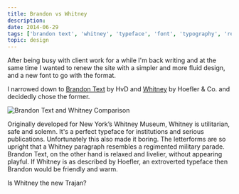 ```yaml
---
title: Brandon vs Whitney
description: 
date: 2014-06-29
tags: ['brandon text', 'whitney', 'typeface', 'font', 'typography', 'redesign']
topic: design
---
```


After being busy with client work for a while I'm back writing and at the same time I wanted to renew the site with a simpler and more fluid design, and a new font to go with the format.

I narrowed down to [Brandon Text](http://hvdfonts.com/#189-Brandon%20Text) by HvD and [Whitney](http://www.typography.com/fonts/whitney/overview/) by Hoefler & Co. and decidedly chose the former.

![Brandon Text and Whitney Comparison](https://farm3.staticflickr.com/2934/14535106382_3d1a665b77_o.png)

Originally developed for New York’s Whitney Museum, Whitney is utilitarian, safe and solemn. It's a perfect typeface for institutions and serious publications. Unfortunately this also made it boring. The letterforms are so upright that a Whitney paragraph resembles a regimented military parade. Brandon Text, on the other hand is relaxed and livelier, without appearing playful. If Whitney is as described by Hoefler, an extroverted typeface then Brandon would be friendly and warm.

Is Whitney the new Trajan?
